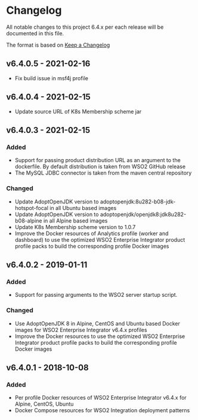 # Changelog
All notable changes to this project 6.4.x per each release will be documented in this file.

The format is based on [Keep a Changelog](https://keepachangelog.com/en/1.0.0/)

[v6.4.0.2]: https://github.com/wso2/docker-ei/compare/v6.4.0.1...v6.4.0.2

## v6.4.0.5 - 2021-02-16
- Fix build issue in msf4j profile

## v6.4.0.4 - 2021-02-15
- Update source URL of K8s Membership scheme jar 

## v6.4.0.3 - 2021-02-15

### Added
- Support for passing product distribution URL as an argument to the dockerfile. By default distribution is taken from WSO2 GitHub release
- The MySQL JDBC connector is taken from the maven central repository

### Changed
- Update AdoptOpenJDK version to adoptopenjdk:8u282-b08-jdk-hotspot-focal in all Ubuntu based images
- Update AdoptOpenJDK version to adoptopenjdk/openjdk8:jdk8u282-b08-alpine in all Alpine based images
- Update K8s Membership scheme version to 1.0.7
- Improve the Docker resources of Analytics profile (worker and dashboard) to use the optimized WSO2 Enterprise Integrator product profile packs to build the corresponding profile Docker images  

## v6.4.0.2 - 2019-01-11

### Added
- Support for passing arguments to the WSO2 server startup script.

### Changed
- Use AdoptOpenJDK 8 in Alpine, CentOS and Ubuntu based Docker images for WSO2 Enterprise Integrator
v6.4.x profiles
- Improve the Docker resources to use the optimized WSO2 Enterprise Integrator product profile
packs to build the corresponding profile Docker images

## v6.4.0.1 - 2018-10-08

### Added
- Per profile Docker resources of WSO2 Enterprise Integrator v6.4.x for Alpine, CentOS, Ubuntu
- Docker Compose resources for WSO2 Integration deployment patterns
